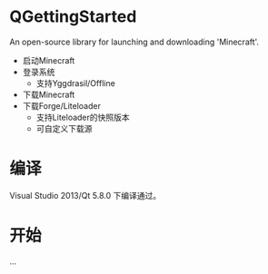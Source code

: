 # QGettingStarted
An open-source library for launching and downloading 'Minecraft'.

 * 启动Minecraft
 * 登录系统
   * 支持Yggdrasil/Offline
 * 下载Minecraft
 * 下载Forge/Liteloader
   * 支持Liteloader的快照版本
   * 可自定义下载源
   
# 编译
Visual Studio 2013/Qt 5.8.0 下编译通过。

# 开始
...
